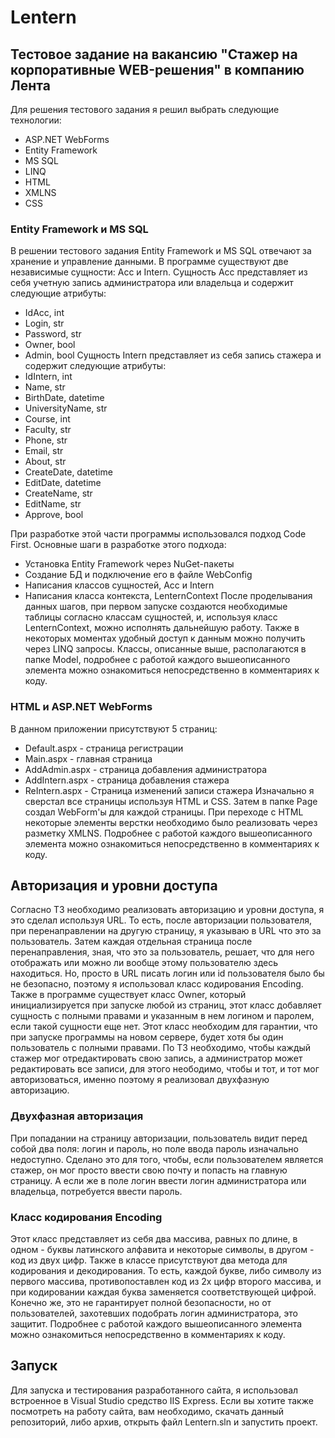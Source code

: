 # Lentern
## Тестовое задание на вакансию "Стажер на корпоративные WEB-решения" в компанию Лента
Для решения тестового задания я решил выбрать следующие технологии:
   * ASP.NET WebForms
   * Entity Framework
   * MS SQL
   * LINQ
   * HTML
   * XMLNS
   * CSS
### Entity Framework и MS SQL
В решении тестового задания Entity Framework и MS SQL отвечают за хранение и управление данными.
В программе существуют две независимые сущности: Acc и Intern.
Сущность Acc представляет из себя учетную запись администратора или владельца и содержит следующие атрибуты:
   - IdAcc, int
   - Login, str
   - Password, str
   - Owner, bool
   - Admin, bool
Сущность Intern представляет из себя запись стажера и содержит следующие атрибуты:
   - IdIntern, int
   - Name, str
   - BirthDate, datetime
   - UniversityName, str
   - Course, int
   - Faculty, str
   - Phone, str
   - Email, str
   - About, str
   - CreateDate, datetime
   - EditDate, datetime
   - CreateName, str
   - EditName, str
   - Approve, bool
   
При разработке этой части программы использовался подход Code First. Основные шаги в разработке этого подхода:
   - Установка Entity Framework через NuGet-пакеты
   - Создание БД и подключение его в файле WebConfig
   - Написания классов сущностей, Acc и Intern
   - Написания класса контекста, LenternContext
После проделывания данных шагов, при первом запуске создаются необходимые таблицы согласно классам сущностей, и, используя класс LenternContext, можно исполнять дальнейшую работу.
Также в некоторых моментах удобный доступ к данным можно получить через LINQ запросы.
Классы, описанные выше, располагаются в папке Model, подробнее с работой каждого вышеописанного элемента можно ознакомиться непосредственно в комментариях к коду.

### HTML и ASP.NET WebForms
В данном приложении присутствуют 5 страниц:
   + Default.aspx - страница регистрации
   + Main.aspx - главная страница
   + AddAdmin.aspx - страница добавления администратора
   + AddIntern.aspx - страница добавления стажера
   + ReIntern.aspx - Страница изменений записи стажера
Изначально я сверстал все страницы используя HTML и CSS. Затем в папке Page создал WebForm'ы для каждой страницы. При переходе с HTML некоторые элементы верстки необходимо было реализовать через разметку XMLNS.
Подробнее с работой каждого вышеописанного элемента можно ознакомиться непосредственно в комментариях к коду.

## Авторизация и уровни доступа
Согласно ТЗ необходимо реализовать авторизацию и уровни доступа, я это сделал используя URL. То есть, после авторизации пользователя, при перенаправлении на другую страницу, я указываю в URL что это за пользователь.
Затем каждая отдельная страница после перенаправления, зная, что это за пользователь, решает, что для него отображать или можно ли вообще этому пользователю здесь находиться.
Но, просто в URL писать логин или id пользователя было бы не безопасно, поэтому я использовал класс кодирования Encoding.
Также в программе существует класс Owner, который инициализируется при запуске любой из страниц, этот класс добавляет сущность с полными правами и указанным в нем логином и паролем, если такой сущности еще нет. Этот класс необходим для гарантии, что при запуске программы на новом сервере, будет хотя бы один пользователь с полными правами.
По ТЗ необходимо, чтобы каждый стажер мог отредактировать свою запись, а администратор может редактировать все записи, для этого неободимо, чтобы и тот, и тот мог авторизоваться, именно поэтому я реализовал двухфазную авторизацию.

### Двухфазная авторизация
При попадании на страницу авторизации, пользователь видит перед собой два поля: логин и пароль, но поле ввода пароль изначально недоступно. 
Сделано это для того, чтобы, если пользователем является стажер, он мог просто ввести свою почту и попасть на главную страницу.
А если же в поле логин ввести логин администратора или владельца, потребуется ввести пароль.

### Класс кодирования Encoding
Этот класс представляет из себя два массива, равных по длине, в одном - буквы латинского алфавита и некоторые символы, в другом - код из двух цифр. 
Также в классе присутствуют два метода для кодирования и декодирования.
То есть, каждой букве, либо символу из первого массива, противопоставлен код из 2х цифр второго массива, и при кодировании каждая буква заменяется соответствующей цифрой.
Конечно же, это не гарантирует полной безопасности, но от пользователей, захотевших подобрать логин администратора, это защитит.
Подробнее с работой каждого вышеописанного элемента можно ознакомиться непосредственно в комментариях к коду.

## Запуск
Для запуска и тестирования разработанного сайта, я использовал встроенное в Visual Studio средство IIS Express.
Если вы хотите также посмотреть на работу сайта, вам необходимо, скачать данный репозиторий, либо архив, открыть файл Lentern.sln и запустить проект.
